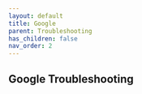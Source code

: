 ```yaml
---
layout: default
title: Google
parent: Troubleshooting
has_children: false
nav_order: 2
---
```

## Google Troubleshooting
